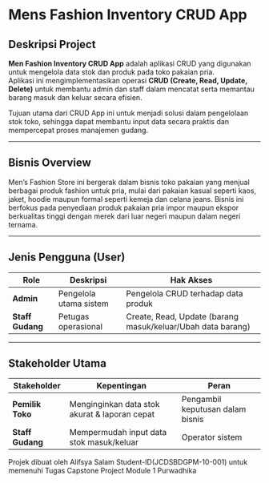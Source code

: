 # Mens Fashion Inventory CRUD App

## Deskripsi Project
**Men Fashion Inventory CRUD App** adalah aplikasi CRUD yang digunakan untuk mengelola data stok dan produk pada toko pakaian pria.  
Aplikasi ini mengimplementasikan operasi **CRUD (Create, Read, Update, Delete)** untuk membantu admin dan staff dalam mencatat serta memantau barang masuk dan keluar secara efisien.

Tujuan utama dari CRUD App ini untuk menjadi solusi dalam pengelolaan stok toko, sehingga dapat membantu input data secara praktis dan mempercepat proses manajemen gudang.

---

## Bisnis Overview
Men’s Fashion Store ini bergerak dalam bisnis toko pakaian yang menjual berbagai produk fashion untuk pria, mulai dari pakaian kasual seperti kaos, jaket, hoodie maupun formal seperti kemeja dan celana jeans. Bisnis ini berfokus pada penyediaan produk pakaian pria impor maupun ekspor berkualitas tinggi dengan merek dari luar negeri maupun dalam negeri ternama.

---

## Jenis Pengguna (User)
| Role | Deskripsi | Hak Akses |
|------|------------|------------|
| **Admin** | Pengelola utama sistem | Pengelola CRUD terhadap data produk|
| **Staff Gudang** | Petugas operasional | Create, Read, Update (barang masuk/keluar/Ubah data barang) |

---

## Stakeholder Utama
| Stakeholder | Kepentingan | Peran |
|--------------|--------------|-------|
| **Pemilik Toko** | Menginginkan data stok akurat & laporan cepat | Pengambil keputusan dalam bisnis |
| **Staff Gudang** | Mempermudah input data stok masuk/keluar | Operator sistem |

Projek dibuat oleh Alifsya Salam Student-ID(JCDSBDGPM-10-001) untuk memenuhi Tugas Capstone Project Module 1 Purwadhika
